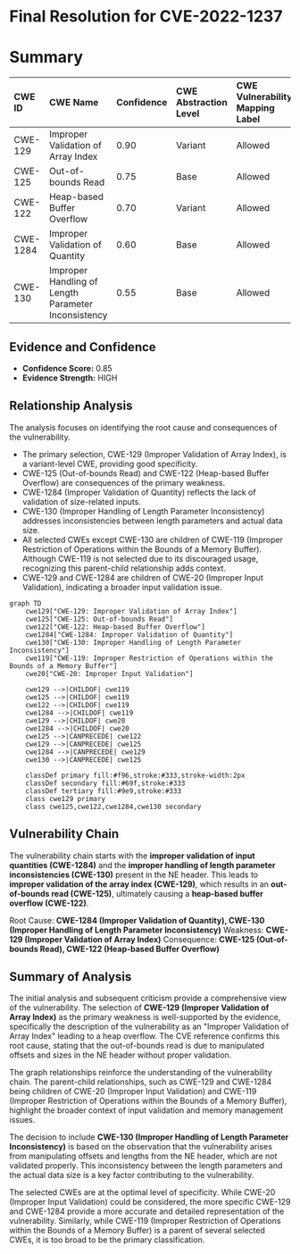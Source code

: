 # Final Resolution for CVE-2022-1237

# Summary
| CWE ID    | CWE Name                               | Confidence | CWE Abstraction Level | CWE Vulnerability Mapping Label | CWE-Vulnerability Mapping Notes |
| :--------- | :------------------------------------- | :--------- | :-------------------- | :------------------------------ | :------------------------------ |
| CWE-129     | Improper Validation of Array Index     | 0.90       | Variant               | Allowed                         | Primary CWE                     |
| CWE-125     | Out-of-bounds Read                     | 0.75       | Base                  | Allowed                         | Secondary Candidate             |
| CWE-122     | Heap-based Buffer Overflow             | 0.70       | Variant               | Allowed                         | Secondary Candidate             |
| CWE-1284     | Improper Validation of Quantity      | 0.60       | Base                  | Allowed                         | Secondary Candidate             |
| CWE-130     | Improper Handling of Length Parameter Inconsistency | 0.55    | Base                   | Allowed                | Additional Candidate          |

## Evidence and Confidence

*   **Confidence Score:** 0.85
*   **Evidence Strength:** HIGH

## Relationship Analysis
The analysis focuses on identifying the root cause and consequences of the vulnerability.
  - The primary selection, CWE-129 (Improper Validation of Array Index), is a variant-level CWE, providing good specificity.
  - CWE-125 (Out-of-bounds Read) and CWE-122 (Heap-based Buffer Overflow) are consequences of the primary weakness.
  - CWE-1284 (Improper Validation of Quantity) reflects the lack of validation of size-related inputs.
  - CWE-130 (Improper Handling of Length Parameter Inconsistency) addresses inconsistencies between length parameters and actual data size.
  - All selected CWEs except CWE-130 are children of CWE-119 (Improper Restriction of Operations within the Bounds of a Memory Buffer). Although CWE-119 is not selected due to its discouraged usage, recognizing this parent-child relationship adds context.
  - CWE-129 and CWE-1284 are children of CWE-20 (Improper Input Validation), indicating a broader input validation issue.

```mermaid
graph TD
    cwe129["CWE-129: Improper Validation of Array Index"]
    cwe125["CWE-125: Out-of-bounds Read"]
    cwe122["CWE-122: Heap-based Buffer Overflow"]
    cwe1284["CWE-1284: Improper Validation of Quantity"]
    cwe130["CWE-130: Improper Handling of Length Parameter Inconsistency"]
    cwe119["CWE-119: Improper Restriction of Operations within the Bounds of a Memory Buffer"]
    cwe20["CWE-20: Improper Input Validation"]

    cwe129 -->|CHILDOF| cwe119
    cwe125 -->|CHILDOF| cwe119
    cwe122 -->|CHILDOF| cwe119
    cwe1284 -->|CHILDOF| cwe119
    cwe129 -->|CHILDOF| cwe20
    cwe1284 -->|CHILDOF| cwe20
    cwe125 -->|CANPRECEDE| cwe122
    cwe129 -->|CANPRECEDE| cwe125
    cwe1284 -->|CANPRECEDE| cwe129
    cwe130 -->|CANPRECEDE| cwe125

    classDef primary fill:#f96,stroke:#333,stroke-width:2px
    classDef secondary fill:#69f,stroke:#333
    classDef tertiary fill:#9e9,stroke:#333
    class cwe129 primary
    class cwe125,cwe122,cwe1284,cwe130 secondary
```

## Vulnerability Chain
The vulnerability chain starts with the **improper validation of input quantities (CWE-1284)** and the **improper handling of length parameter inconsistencies (CWE-130)** present in the NE header. This leads to **improper validation of the array index (CWE-129)**, which results in an **out-of-bounds read (CWE-125)**, ultimately causing a **heap-based buffer overflow (CWE-122)**.

Root Cause: **CWE-1284 (Improper Validation of Quantity), CWE-130 (Improper Handling of Length Parameter Inconsistency)**
Weakness: **CWE-129 (Improper Validation of Array Index)**
Consequence: **CWE-125 (Out-of-bounds Read), CWE-122 (Heap-based Buffer Overflow)**

## Summary of Analysis
The initial analysis and subsequent criticism provide a comprehensive view of the vulnerability. The selection of **CWE-129 (Improper Validation of Array Index)** as the primary weakness is well-supported by the evidence, specifically the description of the vulnerability as an "Improper Validation of Array Index" leading to a heap overflow. The CVE reference confirms this root cause, stating that the out-of-bounds read is due to manipulated offsets and sizes in the NE header without proper validation.

The graph relationships reinforce the understanding of the vulnerability chain. The parent-child relationships, such as CWE-129 and CWE-1284 being children of CWE-20 (Improper Input Validation) and CWE-119 (Improper Restriction of Operations within the Bounds of a Memory Buffer), highlight the broader context of input validation and memory management issues.

The decision to include **CWE-130 (Improper Handling of Length Parameter Inconsistency)** is based on the observation that the vulnerability arises from manipulating offsets and lengths from the NE header, which are not validated properly. This inconsistency between the length parameters and the actual data size is a key factor contributing to the vulnerability.

The selected CWEs are at the optimal level of specificity. While CWE-20 (Improper Input Validation) could be considered, the more specific CWE-129 and CWE-1284 provide a more accurate and detailed representation of the vulnerability. Similarly, while CWE-119 (Improper Restriction of Operations within the Bounds of a Memory Buffer) is a parent of several selected CWEs, it is too broad to be the primary classification.